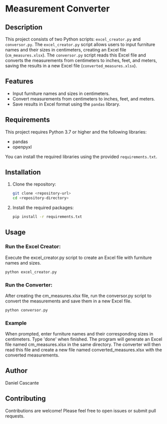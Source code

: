 # Measurement Converter

## Description
This project consists of two Python scripts: `excel_creator.py` and `conversor.py`. The `excel_creator.py` script allows users to input furniture names and their sizes in centimeters, creating an Excel file (`cm_measures.xlsx`). The `conversor.py` script reads this Excel file and converts the measurements from centimeters to inches, feet, and meters, saving the results in a new Excel file (`converted_measures.xlsx`).

## Features
- Input furniture names and sizes in centimeters.
- Convert measurements from centimeters to inches, feet, and meters.
- Save results in Excel format using the `pandas` library.

## Requirements
This project requires Python 3.7 or higher and the following libraries:
- pandas
- openpyxl

You can install the required libraries using the provided `requirements.txt`.

## Installation
1. Clone the repository:
   ```bash
   git clone <repository-url>
   cd <repository-directory>
   ```
2. Install the required packages:
    ```bash
    pip install -r requirements.txt
    ```
    
## Usage
### Run the Excel Creator:

Execute the excel_creator.py script to create an Excel file with furniture names and sizes.
```bash
python excel_creator.py
```

### Run the Converter:

After creating the cm_measures.xlsx file, run the conversor.py script to convert the measurements and save them in a new Excel file.
```bash
python conversor.py
```

### Example
When prompted, enter furniture names and their corresponding sizes in centimeters. Type 'done' when finished.
The program will generate an Excel file named cm_measures.xlsx in the same directory.
The converter will then read this file and create a new file named converted_measures.xlsx with the converted measurements.

## Author 
Daniel Cascante

## Contributing
Contributions are welcome! Please feel free to open issues or submit pull requests.